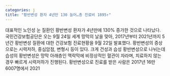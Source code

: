 ```yaml
---
categories: j
title: "황반변성 환자 4년만 130 늘어…총 진료비 1895↑"
---
```

대표적인 노인성 눈 질환인 황반변성 환자가 4년만에 130% 증가한 것으로 나타났다. 국민건강보험공단은 오는 9월 24일 세계 망막의 날을 맞아, 2017년부터 2021년까지 5년간 황반변성 질환에 대한 건강보험 진료현황을 9월 22일 발표했다. 황반변성의 증상으로는 시력저하, 중심암점, 변형시 등이 있다. 크게 건성과 습성 황반변성으로 나뉘는데 습성의 황반변성은 망막 아래층인 맥락막에 비정상적인 혈관이 자라며, 치료하지 않는 경우 빠르게 시력저하가 진행된다. 황반변성으로 진료를 받은 사람은 2017년 16만 6007명에서 2021